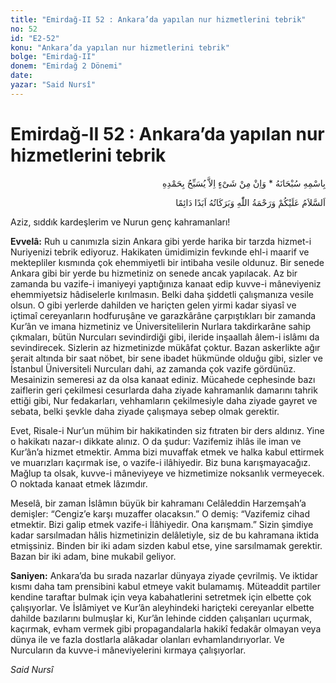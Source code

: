 ```yaml
---
title: "Emirdağ-II 52 : Ankara’da yapılan nur hizmetlerini tebrik"
no: 52
id: "E2-52"
konu: "Ankara’da yapılan nur hizmetlerini tebrik"
bolge: "Emirdağ-II"
donem: "Emirdağ 2 Dönemi"
date: 
yazar: "Said Nursî"
---
```


# Emirdağ-II 52 : Ankara’da yapılan nur hizmetlerini tebrik

<p class="arabic" dir="rtl" title="Meal: “Subhân Allah’ın adıyla” * “Hiçbir şey yoktur ki O'nu hamd ile tesbih etmesin” [İsrâ 17:44]">بِاسْمِهِ سُبْحَانَهُ * وَاِنْ مِنْ شَىْءٍ اِلاَّ يُسَبِّحُ بِحَمْدِهِ</p>

<p class="arabic" dir="rtl" title="Meal: “Allah’ın selâmı, rahmeti ve bereketleri, ebedî ve dâimî olarak üzerinize olsun.”">اَلسَّلاَمُ عَلَيْكُمْ وَرَحْمَةُ اللّٰهِ وَبَرَكَاتُهُ اَبَدًا دَائِمًا</p>

Aziz, sıddık kardeşlerim ve Nurun genç kahramanları!

**Evvelâ:** Ruh u canımızla sizin Ankara gibi yerde harika bir tarzda hizmet-i Nuriyenizi tebrik ediyoruz. Hakikaten ümidimizin fevkınde ehl-i maarif ve mektepliler kısmında çok ehemmiyetli bir intibaha vesile oldunuz. Bir senede Ankara gibi bir yerde bu hizmetiniz on senede ancak yapılacak. Az bir zamanda bu vazife-i imaniyeyi yaptığınıza kanaat edip kuvve-i mâneviyeniz ehemmiyetsiz hâdiselerle kırılmasın. Belki daha şiddetli çalışmanıza vesile olsun. O gibi yerlerde dahilden ve hariçten gelen yirmi kadar siyasî ve içtimaî cereyanların hodfuruşâne ve garazkârâne çarpıştıkları bir zamanda Kur’ân ve imana hizmetiniz ve Üniversitelilerin Nurlara takdirkarâne sahip çıkmaları, bütün Nurcuları sevindirdiği gibi, ileride inşaallah âlem-i islâmı da sevindirecek. Sizlerin az hizmetinizde mükâfat çoktur. Bazan askerlikte ağır şerait altında bir saat nöbet, bir sene ibadet hükmünde olduğu gibi, sizler ve İstanbul Üniversiteli Nurcuları dahi, az zamanda çok vazife gördünüz. Mesainizin semeresi az da olsa kanaat ediniz. Mücahede cephesinde bazı zaiflerin geri çekilmesi cesurlarda daha ziyade kahramanlık damarını tahrik ettiği gibi, Nur fedakarları, vehhamların çekilmesiyle daha ziyade gayret ve sebata, belki şevkle daha ziyade çalışmaya sebep olmak gerektir.

Evet, Risale-i Nur’un mühim bir hakikatinden siz fıtraten bir ders aldınız. Yine o hakikatı nazar-ı dikkate alınız. O da şudur: Vazifemiz ihlâs ile iman ve Kur’ân’a hizmet etmektir. Amma bizi muvaffak etmek ve halka kabul ettirmek ve muarızları kaçırmak ise, o vazife-i ilâhiyedir. Biz buna karışmayacağız. Mağlup ta olsak, kuvve-i mâneviyeye ve hizmetimize noksanlık vermeyecek. O noktada kanaat etmek lâzımdır.

Meselâ, bir zaman İslâmın büyük bir kahramanı Celâleddin Harzemşah’a demişler: “Cengiz’e karşı muzaffer olacaksın.” O demiş: “Vazifemiz cihad etmektir. Bizi galip etmek vazife-i İlâhiyedir. Ona karışmam.” Sizin şimdiye kadar sarsılmadan hâlis hizmetinizin delâletiyle, siz de bu kahramana iktida etmişsiniz. Binden bir iki adam sizden kabul etse, yine sarsılmamak gerektir. Bazan bir iki adam, bine mukabil geliyor.

**Saniyen:** Ankara’da bu sırada nazarlar dünyaya ziyade çevrilmiş. Ve iktidar kısmı daha tam prensibini kabul etmeye vakit bulamamış. Müteaddit partiler kendine taraftar bulmak için veya kabahatlerini setretmek için elbette çok çalışıyorlar. Ve İslâmiyet ve Kur’ân aleyhindeki hariçteki cereyanlar elbette dahilde bazılarını bulmuşlar ki, Kur’ân lehinde cidden çalışanları uçurmak, kaçırmak, evham vermek gibi propagandalarla hakikî fedakâr olmayan veya dünya ile ve fazla dostlarla alâkadar olanları evhamlandırıyorlar. Ve Nurcuların da kuvve-i mâneviyelerini kırmaya çalışıyorlar.

*Said Nursî*
